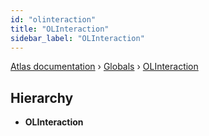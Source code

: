 ```yaml
---
id: "olinteraction"
title: "OLInteraction"
sidebar_label: "OLInteraction"
---
```


[Atlas documentation](../index.md) › [Globals](../globals.md) › [OLInteraction](olinteraction.md)

## Hierarchy

* **OLInteraction**
